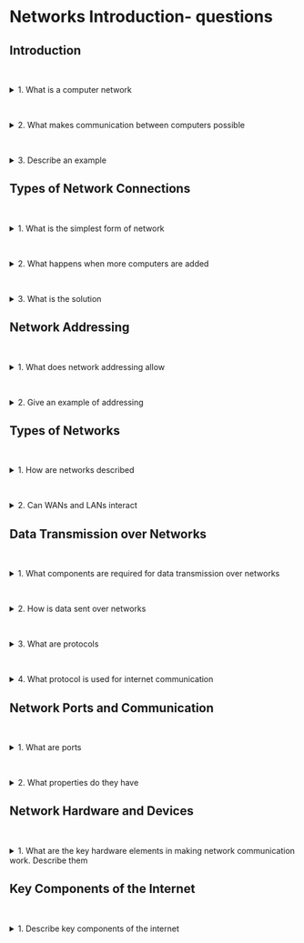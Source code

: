 # Networks Introduction- questions

## Introduction

&nbsp;
<details>
<summary>
1. What is a computer network
</summary>

A computer network is a collection of computers sometimes referred to as nodes, or computer devices such as PCs, mobiles, tablets, which can communicate with each other, that is send and receive data, using a predefined set of rules called protocols. 

![Network diagram](./images/Network_diagram.png)

</details>

&nbsp;
<details>
<summary>
2. What makes communication between computers possible
</summary>

It is a combination of hardware and software which makes this communication between computers possible.
</details>

&nbsp;
<details>
<summary>
3. Describe an example
</summary>

The most common network that you'll be aware of is the internet, which primarily uses the internet protocol, or IP, to communicate between nodes.
</details>

## Types of Network Connections

&nbsp;
<details>
<summary>
1. What is the simplest form of network
</summary>

The simplest form of network that we can have is where two computing devices are connected to each other.

![Simplest network](./images/Simplest_network.png)

We can connect these using a physical or wired connection, but we can also connect these using a wireless connection.

</details>

&nbsp;
<details>
<summary>
2. What happens when more computers are added
</summary>

When you add on more computers it becomes more complex. How does one computer know whether the information is for them or whether it's for another computer on the same network? 
</details>

&nbsp;
<details>
<summary>
3. What is the solution
</summary>

addressing 
</details>

## Network Addressing

&nbsp;
<details>
<summary>
1. What does network addressing allow
</summary>

In the same way addressing a letter allows us to know where to send information to, addressing for networks allows us to know which computer should be receiving the data. 
</details>

&nbsp;
<details>
<summary>
2. Give an example of addressing
</summary>

* One form of addressing is an IP address. 
* This is the internet protocol. 
* IP addresses are commonly used in computers which are connected to the internet as you would imagine, given the protocol name. 
</details>

## Types of Networks

&nbsp;
<details>
<summary>
1. How are networks described
</summary>

Networks are also described in one of two ways according to the geographical area that they span. 
* **W**ide **A**rea **N**etwork (WAN): spans a large geographical area. The most common example of this being internet.
* **L**ocal **A**rea **N**etwork (LAN): in contrast, a local area network is over a much more defined and smaller geographical area, such as a workplace or a home network. 
</details>

&nbsp;
<details>
<summary>
2. Can WANs and LANs interact
</summary>

![LAN connected to WAN](./images/WAN_LAN.png)

As you can see from the diagram here, local area networks can reach out to wide area networks. Most commonly, this is the internet.

</details>

## Data Transmission over Networks

&nbsp;
<details>
<summary>
1. What components are required for data transmission over networks
</summary>

Well, it's down to a combination of 
* **hardware:** that's physical devices that you can touch and see.
* **software:** things that we run on computers in order to achieve any tasks that we have.
</details>

&nbsp;
<details>
<summary>
2. How is data sent over networks
</summary>

* Data is transmitted over a network in packets. 
* These are small defined chunks of data with a particular structure. 
* Often, the data that we're trying to send, such as an MP3 file, an image file, or an email can be larger than the size of a data packet. 
* And so, we have to split it across multiple packets. 
* Those packets then transmit over the network and at the other end are reformed into the original format. 
</details>

&nbsp;
<details>
<summary>
3. What are protocols
</summary>

* Computers use standard rules to transmit this information. 
* This agreed set of rules is called a protocol. 
</details>

&nbsp;
<details>
<summary>
4. What protocol is used for internet communication
</summary>

the TCP/IP protocol is used for internet communication
</details>

## Network Ports and Communication

&nbsp;
<details>
<summary>
1. What are ports
</summary>

* Another key piece of software in network communication is that of ports. 
* These provide a virtual start point and endpoint for network communication. 
* A port is a virtual location where network connections begin and end. 
</details>

&nbsp;
<details>
<summary>
2. What properties do they have
</summary>

* They're managed by computer operating systems, and so are software-based. 
* They're standardised. Each port has an assigned number, such that specific ports are assigned specific protocols to distinguish different forms of traffic. For example, HTTP uses port 80. But there are many more ports than this.
</details>

## Network Hardware and Devices

&nbsp;
<details>
<summary>
1. What are the key hardware elements in making network communication work. Describe them
</summary>

* **Network Interface Card (NIC):**
    * This is a hardware digital circuit which allows communication to a network and turns data into an electrical signal for communication. 
    * These cards are within all of your computer devices and can provide us with either wired connections through ethernet cables or wireless connection.
* **Media Access Control (MAC) address:**
    * This is a hard wired identification, specific to an individual device. It's like a physical address and is unique globally to that device. 
    * This is particularly helpful for local area network communication. 
    * This isn't something that you would normally look at. They're embedded within the device itself.
* **Hub or Switch:**
    * This is a little box that has connections like the one shown in the image on the right hand side. 
    * Both serve the function of connecting multiple computer devices to a network. 
    * It's most likely you have a switch. Hubs are more of an old fashioned piece or kit, and they would communicate all messages to all computers on a network. 
    * A switch instead, sends packets only to the intended destination, and that destination is defined by the MAC address, and that's how it gets to the right place.
* **Routers:**
    * These in particular manage a connection to the internet and manage data transmission and receiving data from the internet as well. 
</details>

## Key Components of the Internet

&nbsp;
<details>
<summary>
1. Describe key components of the internet
</summary>

* **HTTP**: 
    * Hyper Text Transfer Protocol (HTTP), is the set of rules that govern how information is communicated over the internet
    * in particular it allows the retrieval of resources such as HTML documents.
* **HTML:** Hyper Text Markup Language (HTML) is the language that's used to define the stucture of a web page.
* **IP Addresses:** 
    * any device which is connected to the internet is going to have an IP address. 
    * This value can change, So it's worth recognising that it's not necessarily consistent for a given device. 
    * This is why addresses, such as MAC addresses, can be more helpful in certain situations. 
    * The IP address is going to be something like the format shown here: 146.242.113.65. However, there is a very slightly different format in a newer version of IP addresses.
* **URL:**
    * Uniform Resource Locator (URL) is a readable way of accessing an IP address for an internet resource. 
    * As a user, trying to remember an IP address in order to access a website is not a very practical way of working. 
    * So we have URLs to do this for us.
* **DNS:** The domain name server (DNS), translates those URLs into the appropriate IP addresses.
* **ARP:** 
    * The Address Resolution Protocol (ARP) translates IP addresses into MAC addresses. 
    * So again, information coming from the internet is going to have an IP address to try and get to your machine. But it's going to want locally a MAC address to go to that specific device.
</details>